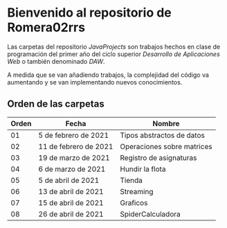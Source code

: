 # Bienvenido al repositorio de Romera02rrs
Las carpetas del repositorio *JavaProjects* son trabajos hechos en clase de programación del primer año del ciclo superior *Desarrollo de Aplicaciones Web* o también denominado *DAW*.

A medida que se van añadiendo trabajos, la complejidad del código va aumentando y se van implementando nuevos conocimientos.

## Orden de las carpetas

| Orden | Fecha | Nombre |
|---|---|---|
| 01 | 5 de febrero de 2021 | Tipos abstractos de datos |
| 02 | 11 de febrero de 2021 | Operaciones sobre matrices |
| 03 | 19 de marzo de 2021 | Registro de asignaturas |
| 04 | 6 de marzo de 2021 | Hundir la flota |
| 05 | 5 de abril de 2021 | Tienda |
| 06 | 13 de abril de 2021 | Streaming |
| 07 | 15 de abril de 2021 | Graficos |
| 08 | 26 de abril de 2021 | SpiderCalculadora |

